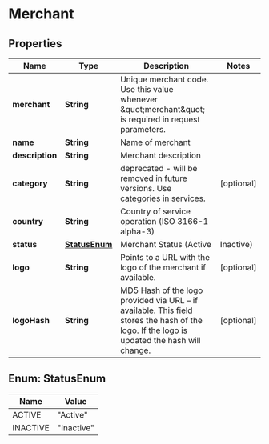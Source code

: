 
# Merchant

## Properties
Name | Type | Description | Notes
------------ | ------------- | ------------- | -------------
**merchant** | **String** | Unique  merchant code. Use this value whenever \&quot;merchant\&quot; is required in request parameters. | 
**name** | **String** | Name of merchant | 
**description** | **String** | Merchant description | 
**category** | **String** | deprecated  - will be removed in future versions. Use categories in services. |  [optional]
**country** | **String** | Country of service operation (ISO 3166-1 alpha-3) | 
**status** | [**StatusEnum**](#StatusEnum) | Merchant Status (Active | Inactive) | 
**logo** | **String** | Points to a URL with the logo of the merchant if available. |  [optional]
**logoHash** | **String** | MD5 Hash of the logo provided via URL – if available. This field stores the hash of the logo. If the logo is updated the hash will change. |  [optional]


<a name="StatusEnum"></a>
## Enum: StatusEnum
Name | Value
---- | -----
ACTIVE | &quot;Active&quot;
INACTIVE | &quot;Inactive&quot;



